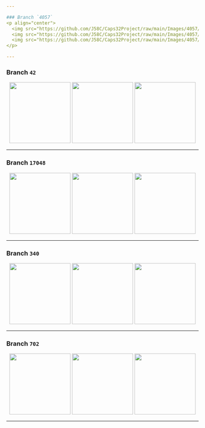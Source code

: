 ```yaml
---

### Branch `4057`
<p align="center">
  <img src="https://github.com/J58C/Caps32Project/raw/main/Images/4057/top.png" height="180">
  <img src="https://github.com/J58C/Caps32Project/raw/main/Images/4057/bottom.png" height="180">
  <img src="https://github.com/J58C/Caps32Project/raw/main/Images/4057/rotating.gif" height="180">
</p>

---
```


### Branch `42`
<p align="center">
  <img src="https://github.com/J58C/Caps32Project/raw/main/Images/42/top.png" height="160">
  <img src="https://github.com/J58C/Caps32Project/raw/main/Images/42/bottom.png" height="160">
  <img src="https://github.com/J58C/Caps32Project/raw/main/Images/42/rotating.gif" width="160">
</p>

---

### Branch `17048`
<p align="center">
  <img src="https://github.com/J58C/Caps32Project/raw/main/Images/17048/top.png" height="160">
  <img src="https://github.com/J58C/Caps32Project/raw/main/Images/17048/bottom.png" height="160">
  <img src="https://github.com/J58C/Caps32Project/raw/main/Images/17048/rotating.gif" width="160">
</p>

---

### Branch `340`
<p align="center">
  <img src="https://github.com/J58C/Caps32Project/raw/main/Images/340/top.png" height="160">
  <img src="https://github.com/J58C/Caps32Project/raw/main/Images/340/bottom.png" height="160">
  <img src="https://github.com/J58C/Caps32Project/raw/main/Images/340/rotating.gif" width="160">
</p>

---

### Branch `702`
<p align="center">
  <img src="https://github.com/J58C/Caps32Project/raw/main/Images/702/top.png" height="160">
  <img src="https://github.com/J58C/Caps32Project/raw/main/Images/702/bottom.png" height="160">
  <img src="https://github.com/J58C/Caps32Project/raw/main/Images/702/rotating.gif" width="160">
</p>

---

